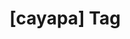 ---
article_id: 0
description: List of articles under [cayapa] tag.
image: http://huntingbears.com.ve/static/img/site/mstile-310x310.png
layout: tag
slug: cayapa
title: '[cayapa] Tag'
---